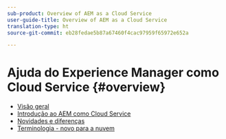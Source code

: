 ```yaml
---
sub-product: Overview of AEM as a Cloud Service
user-guide-title: Overview of AEM as a Cloud Service
translation-type: ht
source-git-commit: eb28fedae5b87a67460f4cac97959f65972e652a

---
```



# Ajuda do Experience Manager como Cloud Service {#overview}

+ [Visão geral](/help/overview/home.md)
+ [Introdução ao AEM como Cloud Service](introduction.md)
+ [Novidades e diferenças](what-is-new-and-different.md)
+ [Terminologia - novo para a nuvem](terminology.md)
